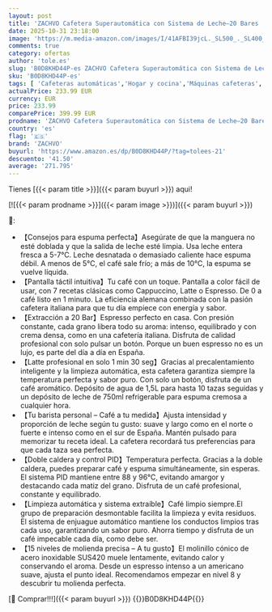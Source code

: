```yaml
---
layout: post
title: 'ZACHVO Cafetera Superautomática con Sistema de Leche–20 Bares  7 Bebidas  15 Niveles de Molido  Depósito de Agua de 1 5L  Doble Caldera  Control PID  Limpieza Automática Pantalla Táctil，Café con Leche'
date: 2025-10-31 23:18:00
image: 'https://m.media-amazon.com/images/I/41AFBI39jcL._SL500_._SL400_.jpg'
comments: true
category: ofertas
author: 'tole.es'
slug: 'B0D8KHD44P-es ZACHVO Cafetera Superautomática con Sistema de Leche–20...'
sku: 'B0D8KHD44P-es'
tags: [ 'Cafeteras automáticas','Hogar y cocina','Máquinas cafeteras','Utensilios para café y té','cafetera','zachvo','🇪🇸', ]
actualPrice: 233.99 EUR
currency: EUR
price: 233.99
comparePrice: 399.99 EUR
prodname: 'ZACHVO Cafetera Superautomática con Sistema de Leche–20 Bares  7 Bebidas  15 Niveles de Molido  Depósito de Agua de 1 5L  Doble Caldera  Control PID  Limpieza Automática Pantalla Táctil，Café con Leche'
country: 'es'
flag: '🇪🇸'
brand: 'ZACHVO'
buyurl: 'https://www.amazon.es/dp/B0D8KHD44P/?tag=tolees-21'
descuento: '41.50'
average: '271.795'
---
```


Tienes [{{< param title >}}]({{< param buyurl >}}) aqui!

[![{{< param prodname >}}]({{< param image >}})]({{< param buyurl >}})

🔎:

- 【Consejos para espuma perfecta】Asegúrate de que la manguera no esté doblada y que la salida de leche esté limpia. Usa leche entera fresca a 5-7°C. Leche desnatada o demasiado caliente hace espuma débil. A menos de 5°C, el café sale frío; a más de 10°C, la espuma se vuelve líquida.
- 【Pantalla táctil intuitiva】Tu café con un toque. Pantalla a color fácil de usar, con 7 recetas clásicas como Cappuccino, Latte o Espresso. De 0 a café listo en 1 minuto. La eficiencia alemana combinada con la pasión cafetera italiana para que tu día empiece con energía y sabor.
- 【Extracción a 20 Bar】Espresso perfecto en casa. Con presión constante, cada grano libera todo su aroma: intenso, equilibrado y con crema densa, como en una cafetería italiana. Disfruta de calidad profesional con solo pulsar un botón. Porque un buen espresso no es un lujo, es parte del día a día en España.
- 【Latte profesional en solo 1 min 30 seg】Gracias al precalentamiento inteligente y la limpieza automática, esta cafetera garantiza siempre la temperatura perfecta y sabor puro. Con solo un botón, disfruta de un café aromático. Depósito de agua de 1,5L para hasta 10 tazas seguidas y un depósito de leche de 750ml refrigerable para espuma cremosa a cualquier hora.
- 【Tu barista personal – Café a tu medida】Ajusta intensidad y proporción de leche según tu gusto: suave y largo como en el norte o fuerte e intenso como en el sur de España. Mantén pulsado para memorizar tu receta ideal. La cafetera recordará tus preferencias para que cada taza sea perfecta.
- 【Doble caldera y control PID】Temperatura perfecta. Gracias a la doble caldera, puedes preparar café y espuma simultáneamente, sin esperas. El sistema PID mantiene entre 88 y 96°C, evitando amargor y destacando cada matiz del grano. Disfruta de un café profesional, constante y equilibrado.
- 【Limpieza automática y sistema extraíble】Café limpio siempre.El grupo de preparación desmontable facilita la limpieza y evita residuos. El sistema de enjuague automático mantiene los conductos limpios tras cada uso, garantizando un sabor puro. Ahorra tiempo y disfruta de un café impecable cada día, como debe ser.
- 【15 niveles de molienda precisa – A tu gusto】El molinillo cónico de acero inoxidable SUS420 muele lentamente, evitando calor y conservando el aroma. Desde un espresso intenso a un americano suave, ajusta el punto ideal. Recomendamos empezar en nivel 8 y descubrir tu molienda perfecta.

[🛒 Comprar!!!]({{< param buyurl >}})
{{<world>}}B0D8KHD44P{{</world>}}
